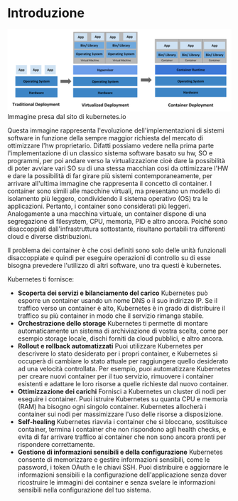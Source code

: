 # Introduzione




![](../immagini/container_evolution.svg)
Immagine presa dal sito di kubernetes.io

Questa immagine rappresenta l'evoluzione dell'implementazioni di sistemi software in funzione della sempre maggior richiesta del mercato di ottimizzare l'hw proprietario.
Difatti possiamo vedere nella prima parte l'implementazione di un classico sistema software basato su hw, SO e programmi, per poi andare verso la virtualizzazione cioè dare la possibilità di poter avviare vari SO su di una stessa macchian cosi da ottimizzare l'HW e dare la possibilità di far girare più sistemi contemporaneamente, per arrivare all'ultima immagine che rappresenta il concetto di container.
I container sono simili alle macchine virtuali, ma presentano un modello di isolamento più leggero, condividendo il sistema operativo (OS) tra le applicazioni. Pertanto, i container sono considerati più leggeri. Analogamente a una macchina virtuale, un container dispone di una segregazione di filesystem, CPU, memoria, PID e altro ancora. Poiché sono disaccoppiati dall'infrastruttura sottostante, risultano portabili tra differenti cloud e diverse distribuzioni.

Il problema dei container è che cosi definiti sono solo delle unità funzionali disaccoppiate e quindi per eseguire operazioni di controllo su di esse bisogna prevedere l'utilizzo di altri software, uno tra questi è kubernetes.

Kubernetes ti fornisce:

+ **Scoperta dei servizi e bilanciamento del carico** Kubernetes può esporre un container usando un nome DNS o il suo indirizzo IP. Se il traffico verso un container è alto, Kubernetes è in grado di distribuire il traffico su più container in modo che il servizio rimanga stabile.
+ **Orchestrazione dello storage** Kubernetes ti permette di montare automaticamente un sistema di archiviazione di vostra scelta, come per esempio storage locale, dischi forniti da cloud pubblici, e altro ancora.
+ **Rollout e rollback automatizzati** Puoi utilizzare Kubernetes per descrivere lo stato desiderato per i propri container, e Kubernetes si occuperà di cambiare lo stato attuale per raggiungere quello desiderato ad una velocità controllata. Per esempio, puoi automatizzare Kubernetes per creare nuovi container per il tuo servizio, rimuovere i container esistenti e adattare le loro risorse a quelle richieste dal nuovo container.
+ **Ottimizzazione dei carichi** Fornisci a Kubernetes un cluster di nodi per eseguire i container. Puoi istruire Kubernetes su quanta CPU e memoria (RAM) ha bisogno ogni singolo container. Kubernetes allocherà i container sui nodi per massimizzare l'uso delle risorse a disposizione.
+ **Self-healing** Kubernetes riavvia i container che si bloccano, sostituisce container, termina i container che non rispondono agli health checks, e evita di far arrivare traffico ai container che non sono ancora pronti per rispondere correttamente.
+ **Gestione di informazioni sensibili e della configurazione** Kubernetes consente di memorizzare e gestire informazioni sensibili, come le password, i token OAuth e le chiavi SSH. Puoi distribuire e aggiornare le informazioni sensibili e la configurazione dell'applicazione senza dover ricostruire le immagini dei container e senza svelare le informazioni sensibili nella configurazione del tuo sistema.